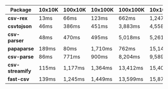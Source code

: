 | Package | 10x10K | 100x10K | 10x100K | 100x100K | 10x1000K 
|---------|---|---|---|---|---
| **csv-rex** | 13ms | 66ms | 123ms | 662ms | 1,247ms 
| **csvtojson** | 46ms | 386ms | 451ms | 3,883ms | 4,558ms 
| **csv-parser** | 48ms | 470ms | 495ms | 5,018ms | 5,261ms 
| **papaparse** | 189ms | 80ms | 1,710ms | 762ms | 15,144ms 
| **csv-parse** | 86ms | 771ms | 900ms | 8,204ms | 9,589ms 
| **csv-streamify** | 115ms | 1,177ms | 1,364ms | 13,412ms | 15,405ms 
| **fast-csv** | 139ms | 1,245ms | 1,449ms | 13,599ms | 15,873ms 
